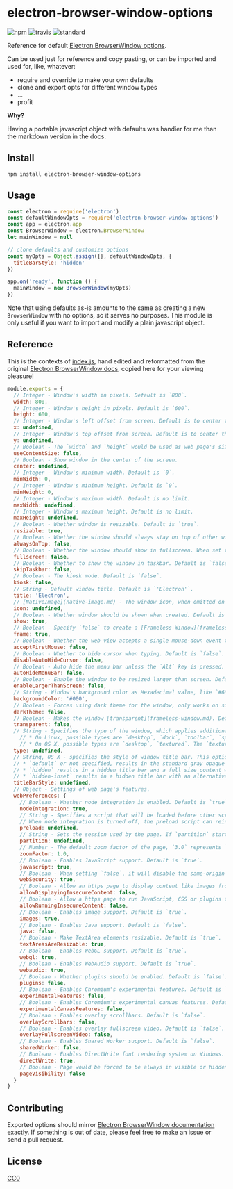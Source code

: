 # electron-browser-window-options

[![npm][npm-image]][npm-url]
[![travis][travis-image]][travis-url]
[![standard][standard-image]][standard-url]

[npm-image]: https://img.shields.io/npm/v/electron-browser-window-options.svg?style=flat-square
[npm-url]: https://www.npmjs.com/package/electron-browser-window-options
[travis-image]: https://img.shields.io/travis/ngoldman/electron-browser-window-options.svg?style=flat-square
[travis-url]: https://travis-ci.org/ngoldman/electron-browser-window-options
[standard-image]: https://img.shields.io/badge/code%20style-standard-brightgreen.svg?style=flat-square
[standard-url]: http://npm.im/standard

Reference for default [Electron BrowserWindow options][docs].

Can be used just for reference and copy pasting, or can be imported and used for, like, whatever:

* require and override to make your own defaults
* clone and export opts for different window types
* ...
* profit

**Why?**

Having a portable javascript object with defaults was handier for me than the markdown version in the docs.

## Install

```
npm install electron-browser-window-options
```

## Usage

```js
const electron = require('electron')
const defaultWindowOpts = require('electron-browser-window-options')
const app = electron.app
const BrowserWindow = electron.BrowserWindow
let mainWindow = null

// clone defaults and customize options
const myOpts = Object.assign({}, defaultWindowOpts, {
  titleBarStyle: 'hidden'
})

app.on('ready', function () {
  mainWindow = new BrowserWindow(myOpts)
})
```

Note that using defaults as-is amounts to the same as creating a new `BrowserWindow` with no options, so it serves no purposes. This module is only useful if you want to import and modify a plain javascript object.

## Reference

This is the contexts of [index.js](index.js), hand edited and reformatted from the original [Electron BrowserWindow docs][docs], copied here for your viewing pleasure!

```js
module.exports = {
  // Integer - Window's width in pixels. Default is `800`.
  width: 800,
  // Integer - Window's height in pixels. Default is `600`.
  height: 600,
  // Integer - Window's left offset from screen. Default is to center the window.
  x: undefined,
  // Integer - Window's top offset from screen. Default is to center the window.
  y: undefined,
  // Boolean - The `width` and `height` would be used as web page's size, which means the actual window's size will include window frame's size and be slightly larger. Default is `false`.
  useContentSize: false,
  // Boolean - Show window in the center of the screen.
  center: undefined,
  // Integer - Window's minimum width. Default is `0`.
  minWidth: 0,
  // Integer - Window's minimum height. Default is `0`.
  minHeight: 0,
  // Integer - Window's maximum width. Default is no limit.
  maxWidth: undefined,
  // Integer - Window's maximum height. Default is no limit.
  maxHeight: undefined,
  // Boolean - Whether window is resizable. Default is `true`.
  resizable: true,
  // Boolean - Whether the window should always stay on top of other windows. Default is `false`.
  alwaysOnTop: false,
  // Boolean - Whether the window should show in fullscreen. When set to `false` the fullscreen button will be hidden or disabled on OS X. Default is `false`.
  fullscreen: false,
  // Boolean - Whether to show the window in taskbar. Default is `false`.
  skipTaskbar: false,
  // Boolean - The kiosk mode. Default is `false`.
  kiosk: false,
  // String - Default window title. Default is `'Electron'`.
  title: 'Electron',
  // [NativeImage](native-image.md) - The window icon, when omitted on Windows the executable's icon would be used as window icon.
  icon: undefined,
  // Boolean - Whether window should be shown when created. Default is `true`.
  show: true,
  // Boolean - Specify `false` to create a [Frameless Window](frameless-window.md). Default is `true`.
  frame: true,
  // Boolean - Whether the web view accepts a single mouse-down event that simultaneously activates the window. Default is `false`.
  acceptFirstMouse: false,
  // Boolean - Whether to hide cursor when typing. Default is `false`.
  disableAutoHideCursor: false,
  // Boolean - Auto hide the menu bar unless the `Alt` key is pressed. Default is `false`.
  autoHideMenuBar: false,
  // Boolean - Enable the window to be resized larger than screen. Default is `false`.
  enableLargerThanScreen: false,
  // String - Window's background color as Hexadecimal value, like `#66CD00` or `#FFF`. This is only implemented on Linux and Windows. Default is `#000` (black).
  backgroundColor: '#000',
  // Boolean - Forces using dark theme for the window, only works on some GTK+3 desktop environments. Default is `false`.
  darkTheme: false,
  // Boolean - Makes the window [transparent](frameless-window.md). Default is `false`.
  transparent: false,
  // String - Specifies the type of the window, which applies additional platform-specific properties. By default it's undefined and you'll get a regular app window. Supported values:
    // * On Linux, possible types are `desktop`, `dock`, `toolbar`, `splash`, `notification`.
    // * On OS X, possible types are `desktop`, `textured`. The `textured` type adds metal gradient appearance (`NSTexturedBackgroundWindowMask`). The `desktop` type places the window at the desktop background window level (`kCGDesktopWindowLevel - 1`). Note that desktop window will not receive focus, keyboard or mouse events, but you can use `globalShortcut` to receive input sparingly.
  type: undefined,
  // String, OS X - specifies the style of window title bar. This option is supported on OS X 10.10 Yosemite and newer. There are three possible values:
  // * `default` or not specified, results in the standard gray opaque Mac title bar.
  // * `hidden` results in a hidden title bar and a full size content window, yet the title bar still has the standard window controls ("traffic lights") in the top left.
  // * `hidden-inset` results in a hidden title bar with an alternative look where the traffic light buttons are slightly more inset from the window edge.
  titleBarStyle: undefined,
  // Object - Settings of web page's features.
  webPreferences: {
    // Boolean - Whether node integration is enabled. Default is `true`.
    nodeIntegration: true,
    // String - Specifies a script that will be loaded before other scripts run in the page. This script will always have access to node APIs no matter whether node integration is turned on or off. The value should be the absolute file path to the script.
    // When node integration is turned off, the preload script can reintroduce Node global symbols back to the global scope. See example [here](process.md#event-loaded).
    preload: undefined,
    // String - Sets the session used by the page. If `partition` starts with `persist:`, the page will use a persistent session available to all pages in the app with the same `partition`. if there is no `persist:` prefix, the page will use an in-memory session. By assigning the same `partition`, multiple pages can share the same session. If the `partition` is unset then default session of the app will be used.
    partition: undefined,
    // Number - The default zoom factor of the page, `3.0` represents `300%`. Default is `1.0`.
    zoomFactor: 1.0,
    // Boolean - Enables JavaScript support. Default is `true`.
    javascript: true,
    // Boolean - When setting `false`, it will disable the same-origin policy (Usually using testing websites by people), and set `allowDisplayingInsecureContent` and `allowRunningInsecureContent` to `true` if these two options are not set by user. Default is `true`.
    webSecurity: true,
    // Boolean - Allow an https page to display content like images from http URLs. Default is `false`.
    allowDisplayingInsecureContent: false,
    // Boolean - Allow a https page to run JavaScript, CSS or plugins from http URLs. Default is `false`.
    allowRunningInsecureContent: false,
    // Boolean - Enables image support. Default is `true`.
    images: true,
    // Boolean - Enables Java support. Default is `false`.
    java: false,
    // Boolean - Make TextArea elements resizable. Default is `true`.
    textAreasAreResizable: true,
    // Boolean - Enables WebGL support. Default is `true`.
    webgl: true,
    // Boolean - Enables WebAudio support. Default is `true`.
    webaudio: true,
    // Boolean - Whether plugins should be enabled. Default is `false`.
    plugins: false,
    // Boolean - Enables Chromium's experimental features. Default is `false`.
    experimentalFeatures: false,
    // Boolean - Enables Chromium's experimental canvas features. Default is `false`.
    experimentalCanvasFeatures: false,
    // Boolean - Enables overlay scrollbars. Default is `false`.
    overlayScrollbars: false,
    // Boolean - Enables overlay fullscreen video. Default is `false`.
    overlayFullscreenVideo: false,
    // Boolean - Enables Shared Worker support. Default is `false`.
    sharedWorker: false,
    // Boolean - Enables DirectWrite font rendering system on Windows. Default is `true`.
    directWrite: true,
    // Boolean - Page would be forced to be always in visible or hidden state once set, instead of reflecting current window's visibility. Users can set it to `true` to prevent throttling of DOM timers. Default is `false`.
    pageVisibility: false
  }
}
```

## Contributing

Exported options should mirror [Electron BrowserWindow documentation][docs] exactly. If something is out of date, please feel free to make an issue or send a pull request.

## License

[CC0](LICENSE)

[docs]: https://github.com/atom/electron/blob/master/docs/api/browser-window.md
